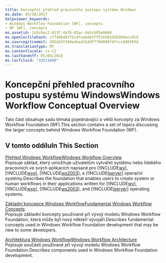 ```yaml
---
title: Koncepční přehled pracovního postupu systému Windows
ms.date: 03/30/2017
helpviewer_keywords:
- Windows Workflow Foundation [WF], concepts
- WF [WF], concepts
ms.assetid: 2a5c0ac2-813f-4a7b-83ac-9e5cb85e0640
ms.openlocfilehash: c77d8b401f5c4faabd43ff57e565d3b3b9ecc01d
ms.sourcegitcommit: 3d5d33f384eeba41b2dff79d096f47ccc8d8f03d
ms.translationtype: MT
ms.contentlocale: cs-CZ
ms.lasthandoff: 05/04/2018
ms.locfileid: "33511846"
---
```

# <a name="windows-workflow-conceptual-overview"></a><span data-ttu-id="5fcd8-102">Koncepční přehled pracovního postupu systému Windows</span><span class="sxs-lookup"><span data-stu-id="5fcd8-102">Windows Workflow Conceptual Overview</span></span>
<span data-ttu-id="5fcd8-103">Tato část obsahuje sadu témata pojednávající o větší koncepty za Windows Workflow Foundation (WF).</span><span class="sxs-lookup"><span data-stu-id="5fcd8-103">This section contains a set of topics discussing the larger concepts behind Windows Workflow Foundation (WF).</span></span>  
  
## <a name="in-this-section"></a><span data-ttu-id="5fcd8-104">V tomto oddílu</span><span class="sxs-lookup"><span data-stu-id="5fcd8-104">In This Section</span></span>  
 [<span data-ttu-id="5fcd8-105">Přehled Windows Workflow</span><span class="sxs-lookup"><span data-stu-id="5fcd8-105">Windows Workflow Overview</span></span>](../../../docs/framework/windows-workflow-foundation/overview.md)  
 <span data-ttu-id="5fcd8-106">Popisuje základ, který umožňuje uživatelům vytvářet systému nebo lidského pracovních ve svých aplikacích napsané pro [!INCLUDE[wv](../../../includes/wv-md.md)], [!INCLUDE[wxp](../../../includes/wxp-md.md)], [!INCLUDE[ws2003](../../../includes/ws2003-md.md)], a [!INCLUDE[lserver](../../../includes/lserver-md.md)] operační systémy.</span><span class="sxs-lookup"><span data-stu-id="5fcd8-106">Describes the foundation that enables users to create system or human workflows in their applications written for [!INCLUDE[wv](../../../includes/wv-md.md)], [!INCLUDE[wxp](../../../includes/wxp-md.md)], [!INCLUDE[ws2003](../../../includes/ws2003-md.md)], and [!INCLUDE[lserver](../../../includes/lserver-md.md)] operating systems.</span></span>  
  
 [<span data-ttu-id="5fcd8-107">Základní koncepce Windows Workflow</span><span class="sxs-lookup"><span data-stu-id="5fcd8-107">Fundamental Windows Workflow Concepts</span></span>](../../../docs/framework/windows-workflow-foundation/fundamental-concepts.md)  
 <span data-ttu-id="5fcd8-108">Popisuje základní koncepty používané při vývoji modelu Windows Workflow Foundation, která může být nový někteří vývojáři.</span><span class="sxs-lookup"><span data-stu-id="5fcd8-108">Describes fundamental concepts used in Windows Workflow Foundation development that may be new to some developers.</span></span>  
  
 [<span data-ttu-id="5fcd8-109">Architektura Windows Workflow</span><span class="sxs-lookup"><span data-stu-id="5fcd8-109">Windows Workflow Architecture</span></span>](../../../docs/framework/windows-workflow-foundation/architecture.md)  
 <span data-ttu-id="5fcd8-110">Popisuje součásti používané při vývoji modelu Windows Workflow Foundation.</span><span class="sxs-lookup"><span data-stu-id="5fcd8-110">Describes components used in Windows Workflow Foundation development.</span></span>
